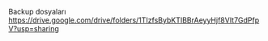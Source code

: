Backup dosyaları
https://drive.google.com/drive/folders/1TIzfsBybKTIBBrAeyyHjf8VIt7GdPfpV?usp=sharing
